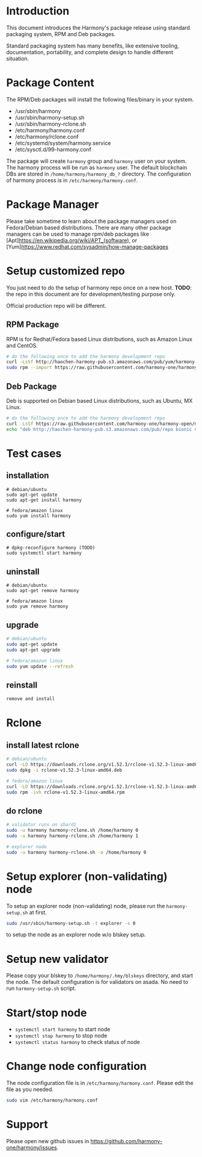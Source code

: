 # Introduction
This document introduces the Harmony's package release using standard packaging system, RPM and Deb packages.

Standard packaging system has many benefits, like extensive tooling, documentation, portability, and complete design to handle different situation.

# Package Content
The RPM/Deb packages will install the following files/binary in your system.
* /usr/sbin/harmony
* /usr/sbin/harmony-setup.sh
* /usr/sbin/harmony-rclone.sh
* /etc/harmony/harmony.conf
* /etc/harmony/rclone.conf
* /etc/systemd/system/harmony.service
* /etc/sysctl.d/99-harmony.conf

The package will create `harmony` group and `harmony` user on your system.
The harmony process will be run as `harmony` user.
The default blockchain DBs are stored in `/home/harmony/harmony_db_?` directory.
The configuration of harmony process is in `/etc/harmony/harmony.conf`.

# Package Manager
Please take sometime to learn about the package managers used on Fedora/Debian based distributions.
There are many other package managers can be used to manage rpm/deb packages like [Apt]<https://en.wikipedia.org/wiki/APT_(software)>,
or [Yum]<https://www.redhat.com/sysadmin/how-manage-packages>

# Setup customized repo
You just need to do the setup of harmony repo once on a new host.
**TODO**: the repo in this document are for development/testing purpose only.

Official production repo will be different.

## RPM Package
RPM is for Redhat/Fedora based Linux distributions, such as Amazon Linux and CentOS.

```bash
# do the following once to add the harmony development repo
curl -LsSf http://haochen-harmony-pub.s3.amazonaws.com/pub/yum/harmony-dev.repo | sudo tee -a /etc/yum.repos.d/harmony-dev.repo
sudo rpm --import https://raw.githubusercontent.com/harmony-one/harmony-open/master/harmony-release/harmony-pub.key
```

## Deb Package
Deb is supported on Debian based Linux distributions, such as Ubuntu, MX Linux.

```bash
# do the following once to add the harmony development repo
curl -LsSf https://raw.githubusercontent.com/harmony-one/harmony-open/master/harmony-release/harmony-pub.key | sudo apt-key add
echo "deb http://haochen-harmony-pub.s3.amazonaws.com/pub/repo bionic main" | sudo tee -a /etc/apt/sources.list

```

# Test cases
## installation
```
# debian/ubuntu
sudo apt-get update
sudo apt-get install harmony

# fedora/amazon linux
sudo yum install harmony
```
## configure/start
```
# dpkg-reconfigure harmony (TODO)
sudo systemctl start harmony
```

## uninstall
```
# debian/ubuntu
sudo apt-get remove harmony

# fedora/amazon linux
sudo yum remove harmony
```

## upgrade
```bash
# debian/ubuntu
sudo apt-get update
sudo apt-get upgrade

# fedora/amazon linux
sudo yum update --refresh
```

## reinstall
```bash
remove and install
```

# Rclone
## install latest rclone
```bash
# debian/ubuntu
curl -LO https://downloads.rclone.org/v1.52.3/rclone-v1.52.3-linux-amd64.deb
sudo dpkg -i rclone-v1.52.3-linux-amd64.deb

# fedora/amazon linux
curl -LO https://downloads.rclone.org/v1.52.3/rclone-v1.52.3-linux-amd64.rpm
sudo rpm -ivh rclone-v1.52.3-linux-amd64.rpm
```

## do rclone
```bash
# validator runs on shard1
sudo -u harmony harmony-rclone.sh /home/harmony 0
sudo -u harmony harmony-rclone.sh /home/harmony 1

# explorer node
sudo -u harmony harmony-rclone.sh -a /home/harmony 0
```

# Setup explorer (non-validating) node
To setup an explorer node (non-validating) node, please run the `harmony-setup.sh` at first.

```bash
sudo /usr/sbin/harmony-setup.sh -t explorer -s 0
```
to setup the node as an explorer node w/o blskey setup.

# Setup new validator
Please copy your blskey to `/home/harmony/.hmy/blskeys` directory, and start the node.
The default configuration is for validators on asada. No need to run `harmony-setup.sh` script.

# Start/stop node
* `systemctl start harmony` to start node
* `systemctl stop harmony` to stop node
* `systemctl status harmony` to check status of node

# Change node configuration
The node configuration file is in `/etc/harmony/harmony.conf`.  Please edit the file as you needed.
```bash
sudo vim /etc/harmony/harmony.conf
```

# Support
Please open new github issues in https://github.com/harmony-one/harmony/issues.
